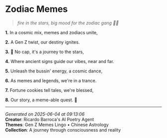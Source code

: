 # Zodiac Memes

> *fire in the stars, big mood for the zodiac gang 💫🔥*

**1.** In a cosmic mix, memes and zodiacs unite,


**2.** A Gen Z twist, our destiny ignites.


**3.** 🐉 No cap, it's a journey to the stars,


**4.** Where ancient signs guide our vibes, near and far.


**5.** Unleash the bussin' energy, a cosmic dance,


**6.** As memes and legends, we're in a trance.


**7.** Fortune cookies tell tales, we're blessed,


**8.** Our story, a meme-able quest. 🧧



---

*Generated on 2025-06-04 at 09:13:06*  
**Creator**: Ricardo Barroca's AI Poetry Agent  
**Themes**: Gen Z Memes Lingo • Chinese Astrology  
**Collection**: A journey through consciousness and reality